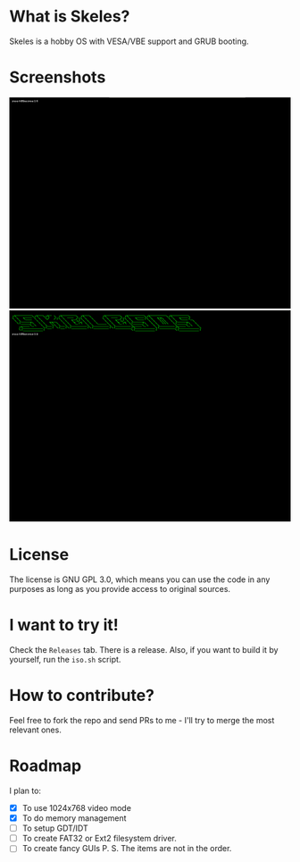 # What is Skeles?
Skeles is a hobby OS with VESA/VBE support and GRUB booting.

# Screenshots
![Screenshot of 1.0](screenshots/v1.0.png)
![Screenshot with new prompt](screenshots/v1.1.png)

# License
The license is GNU GPL 3.0, which means you can use the code in any purposes as long as you provide access to original sources.

# I want to try it!
Check the `Releases` tab. There is a release. Also, if you want to build it by yourself, run the `iso.sh` script.

# How to contribute?
Feel free to fork the repo and send PRs to me - I'll try to merge the most relevant ones.

# Roadmap
I plan to:
 * [x] To use 1024x768 video mode
 * [x] To do memory management
 * [ ] To setup GDT/IDT
 * [ ] To create FAT32 or Ext2 filesystem driver.
 * [ ] To create fancy GUIs
P. S. The items are not in the order.